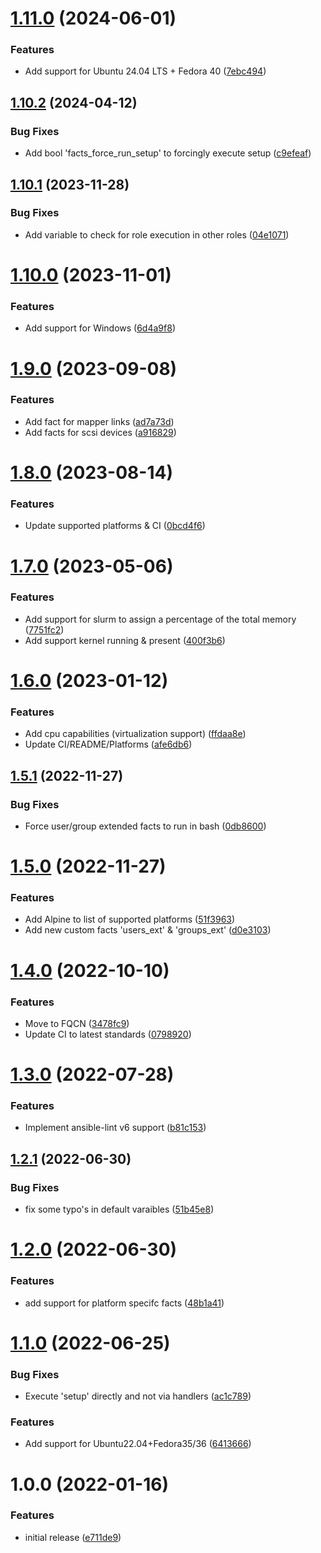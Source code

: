 # [1.11.0](https://github.com/de-it-krachten/ansible-role-facts/compare/v1.10.2...v1.11.0) (2024-06-01)


### Features

* Add support for Ubuntu 24.04 LTS + Fedora 40 ([7ebc494](https://github.com/de-it-krachten/ansible-role-facts/commit/7ebc49423038a1833b9a48709e4f6641210bfde3))

## [1.10.2](https://github.com/de-it-krachten/ansible-role-facts/compare/v1.10.1...v1.10.2) (2024-04-12)


### Bug Fixes

* Add bool 'facts_force_run_setup' to forcingly execute setup ([c9efeaf](https://github.com/de-it-krachten/ansible-role-facts/commit/c9efeafad439d9134c462c6e14ccaa8411d13b95))

## [1.10.1](https://github.com/de-it-krachten/ansible-role-facts/compare/v1.10.0...v1.10.1) (2023-11-28)


### Bug Fixes

* Add variable to check for role execution in other roles ([04e1071](https://github.com/de-it-krachten/ansible-role-facts/commit/04e10712883926203cfa1437d01d9279a0b93a8a))

# [1.10.0](https://github.com/de-it-krachten/ansible-role-facts/compare/v1.9.0...v1.10.0) (2023-11-01)


### Features

* Add support for Windows ([6d4a9f8](https://github.com/de-it-krachten/ansible-role-facts/commit/6d4a9f8007a0f3e0faa8eef3b8059cb6c74ae7a7))

# [1.9.0](https://github.com/de-it-krachten/ansible-role-facts/compare/v1.8.0...v1.9.0) (2023-09-08)


### Features

* Add fact for mapper links ([ad7a73d](https://github.com/de-it-krachten/ansible-role-facts/commit/ad7a73ddbcd126a97518c2b0eb517e11c2a53143))
* Add facts for scsi devices ([a916829](https://github.com/de-it-krachten/ansible-role-facts/commit/a9168295dc5cf332a548887cefd17a446162b032))

# [1.8.0](https://github.com/de-it-krachten/ansible-role-facts/compare/v1.7.0...v1.8.0) (2023-08-14)


### Features

* Update supported platforms & CI ([0bcd4f6](https://github.com/de-it-krachten/ansible-role-facts/commit/0bcd4f6149bbc1bd2cc12ab9bc17720489fb1108))

# [1.7.0](https://github.com/de-it-krachten/ansible-role-facts/compare/v1.6.0...v1.7.0) (2023-05-06)


### Features

* Add support for slurm to assign a percentage of the total memory ([7751fc2](https://github.com/de-it-krachten/ansible-role-facts/commit/7751fc2603713302797b80e18cfdcd9c18beae5c))
* Add support kernel running & present ([400f3b6](https://github.com/de-it-krachten/ansible-role-facts/commit/400f3b61751eeb2053200fa4f5e69a6e98310f51))

# [1.6.0](https://github.com/de-it-krachten/ansible-role-facts/compare/v1.5.1...v1.6.0) (2023-01-12)


### Features

* Add cpu capabilities (virtualization support) ([ffdaa8e](https://github.com/de-it-krachten/ansible-role-facts/commit/ffdaa8ea8d78fa7b3bcc83fa365cca4a7df3fab8))
* Update CI/README/Platforms ([afe6db6](https://github.com/de-it-krachten/ansible-role-facts/commit/afe6db61878cc296d44ea8b4bfc31390b47682c7))

## [1.5.1](https://github.com/de-it-krachten/ansible-role-facts/compare/v1.5.0...v1.5.1) (2022-11-27)


### Bug Fixes

* Force user/group extended facts to run in bash ([0db8600](https://github.com/de-it-krachten/ansible-role-facts/commit/0db8600692ec2079ab7ce2a712f85c27ff4e6322))

# [1.5.0](https://github.com/de-it-krachten/ansible-role-facts/compare/v1.4.0...v1.5.0) (2022-11-27)


### Features

* Add Alpine to list of supported platforms ([51f3963](https://github.com/de-it-krachten/ansible-role-facts/commit/51f396366e94f1a45fe29ae2ac467849cdb2b39d))
* Add new custom facts 'users_ext' & 'groups_ext' ([d0e3103](https://github.com/de-it-krachten/ansible-role-facts/commit/d0e3103bd62657b444880e7592319a687768f093))

# [1.4.0](https://github.com/de-it-krachten/ansible-role-facts/compare/v1.3.0...v1.4.0) (2022-10-10)


### Features

* Move to FQCN ([3478fc9](https://github.com/de-it-krachten/ansible-role-facts/commit/3478fc932197c403714d2c401b224b914b1cf1fb))
* Update CI to latest standards ([0798920](https://github.com/de-it-krachten/ansible-role-facts/commit/07989202f1560c2b4a19088dd96e1130b93bc5d0))

# [1.3.0](https://github.com/de-it-krachten/ansible-role-facts/compare/v1.2.1...v1.3.0) (2022-07-28)


### Features

* Implement ansible-lint v6 support ([b81c153](https://github.com/de-it-krachten/ansible-role-facts/commit/b81c15386d6710bbab19127568c996e7af9bed64))

## [1.2.1](https://github.com/de-it-krachten/ansible-role-facts/compare/v1.2.0...v1.2.1) (2022-06-30)


### Bug Fixes

* fix some typo's in default varaibles ([51b45e8](https://github.com/de-it-krachten/ansible-role-facts/commit/51b45e8841fed1170c08652fdb2f86978bedd0fd))

# [1.2.0](https://github.com/de-it-krachten/ansible-role-facts/compare/v1.1.0...v1.2.0) (2022-06-30)


### Features

* add support for platform specifc facts ([48b1a41](https://github.com/de-it-krachten/ansible-role-facts/commit/48b1a4153d3cd81656cf03024ae41014a6af5348))

# [1.1.0](https://github.com/de-it-krachten/ansible-role-facts/compare/v1.0.0...v1.1.0) (2022-06-25)


### Bug Fixes

* Execute 'setup' directly and not via handlers ([ac1c789](https://github.com/de-it-krachten/ansible-role-facts/commit/ac1c7894567b1ef760e2d9ce456efa1efd3480c2))


### Features

* Add support for Ubuntu22.04+Fedora35/36 ([6413666](https://github.com/de-it-krachten/ansible-role-facts/commit/641366609613703f800f1dd185052307a5ddd595))

# 1.0.0 (2022-01-16)


### Features

* initial release ([e711de9](https://github.com/de-it-krachten/ansible-role-facts/commit/e711de92c5afb0a24233da515db15d7f7f6406fe))

